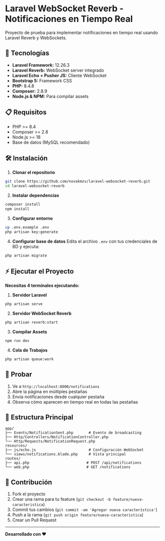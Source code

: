 # Laravel WebSocket Reverb - Notificaciones en Tiempo Real

Proyecto de prueba para implementar notificaciones en tiempo real usando Laravel Reverb y WebSockets.

## 🚀 Tecnologías

- **Laravel Framework:** 12.26.3
- **Laravel Reverb:** WebSocket server integrado
- **Laravel Echo + Pusher JS:** Cliente WebSocket
- **Bootstrap 5:** Framework CSS
- **PHP:** 8.4.8
- **Composer:** 2.8.9
- **Node.js & NPM:** Para compilar assets

## 📋 Requisitos

- PHP >= 8.4
- Composer >= 2.8
- Node.js >= 18
- Base de datos (MySQL recomendado)

## 🛠️ Instalación

1. **Clonar el repositorio**
```bash
git clone https://github.com/novakmzv/laravel-websocket-reverb.git
cd laravel-websocket-reverb
```

2. **Instalar dependencias**
```bash
composer install
npm install
```

3. **Configurar entorno**
```bash
cp .env.example .env
php artisan key:generate
```

4. **Configurar base de datos**
   Edita el archivo `.env` con tus credenciales de BD y ejecuta:
```bash
php artisan migrate
```

## ⚡ Ejecutar el Proyecto

**Necesitas 4 terminales ejecutando:**

1. **Servidor Laravel**
```bash
php artisan serve
```

2. **Servidor WebSocket Reverb**
```bash
php artisan reverb:start
```

3. **Compilar Assets**
```bash
npm run dev
```

4. **Cola de Trabajos**
```bash
php artisan queue:work
```

## 🧪 Probar

1. Ve a `http://localhost:8000/notifications`
2. Abre la página en múltiples pestañas
3. Envía notificaciones desde cualquier pestaña
4. Observa cómo aparecen en tiempo real en todas las pestañas

## 📁 Estructura Principal

```
app/
├── Events/NotificationSent.php       # Evento de broadcasting
├── Http/Controllers/NotificationController.php
└── Http/Requests/NotificationRequest.php
resources/
├── js/echo.js                        # Configuración WebSocket
└── views/notifications.blade.php     # Vista principal
routes/
├── api.php                          # POST /api/notifications
└── web.php                          # GET /notifications
```
## 🤝 Contribución

1. Fork el proyecto
2. Crear una rama para tu feature (`git checkout -b feature/nueva-caracteristica`)
3. Commit tus cambios (`git commit -am 'Agregar nueva característica'`)
4. Push a la rama (`git push origin feature/nueva-caracteristica`)
5. Crear un Pull Request

---

**Desarrollado con ❤️**

